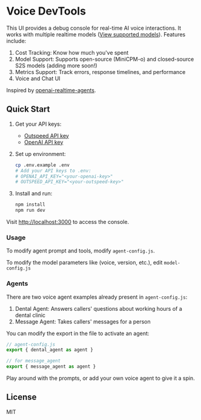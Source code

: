 # Voice DevTools

This UI provides a debug console for real-time AI voice interactions. It works with multiple realtime models ([View supported models](https://docs.outspeed.com/models)). Features include:

1. Cost Tracking: Know how much you've spent
2. Model Support: Supports open-source (MiniCPM-o) and closed-source S2S models (adding more soon!)
3. Metrics Support: Track errors, response timelines, and performance
4. Voice and Chat UI

Inspired by [openai-realtime-agents](https://github.com/openai/openai-realtime-agents).

## Quick Start

1. Get your API keys:

   - [Outspeed API key](https://dashboard.outspeed.com)
   - [OpenAI API key](https://platform.openai.com/settings/api-keys)

2. Set up environment:

   ```bash
   cp .env.example .env
   # Add your API keys to .env:
   # OPENAI_API_KEY="<your-openai-key>"
   # OUTSPEED_API_KEY="<your-outspeed-key>"
   ```

3. Install and run:
   ```bash
   npm install
   npm run dev
   ```

Visit [http://localhost:3000](http://localhost:3000) to access the console.

### Usage

To modify agent prompt and tools, modify `agent-config.js`.

To modify the model parameters like (voice, version, etc.), edit `model-config.js`


### Agents

There are two voice agent examples already present in `agent-config.js`:
1. Dental Agent: Answers callers' questions about working hours of a dental clinic
2. Message Agent: Takes callers' messages for a person

You can modify the export in the file to activate an agent:

```js
// agent-config.js
export { dental_agent as agent }

// for message_agent
export { message_agent as agent }
```

Play around with the prompts, or add your own voice agent to give it a spin.

## License

MIT
